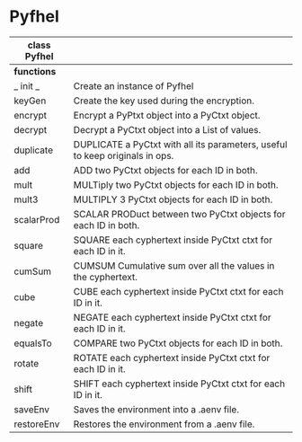 # Pyfhel

| **class Pyfhel** |               |
|-------------------------|---------------|
| **functions**           |               |
| _ init _                | Create an instance of Pyfhel |
| keyGen                 | Create the key used during the encryption. |
| encrypt                   | Encrypt a PyPtxt object into a PyCtxt object. |
| decrypt                   | Decrypt a PyCtxt object into a List of values. |
| duplicate                   | DUPLICATE a PyCtxt with all its parameters, useful to keep originals in ops. |
| add                   | ADD two PyCtxt objects for each ID in both. |
| mult                   | MULTiply two PyCtxt objects for each ID in both. |
| mult3                   | MULTIPLY 3 PyCtxt objects for each ID in both. |
| scalarProd                   | SCALAR PRODuct between two PyCtxt objects for each ID in both. |
| square                   | SQUARE each cyphertext inside PyCtxt ctxt for each ID in it. |
| cumSum                   | CUMSUM Cumulative sum over all the values in the cyphertext. |
| cube                   | CUBE each cyphertext inside PyCtxt ctxt for each ID in it. |
| negate                   | NEGATE each cyphertext inside PyCtxt ctxt for each ID in it. |
| equalsTo                   | COMPARE two PyCtxt objects for each ID in both. |
| rotate                   | ROTATE each cyphertext inside PyCtxt ctxt for each ID in it. |
| shift                   | SHIFT each cyphertext inside PyCtxt ctxt for each ID in it. |
| saveEnv                   | Saves the environment into a .aenv file. |
| restoreEnv                   | Restores the environment from a .aenv file. |


